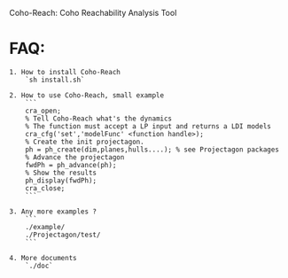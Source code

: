 Coho-Reach: Coho Reachability Analysis Tool

FAQ: 
=====================
	1. How to install Coho-Reach
   		`sh install.sh`
	
	2. How to use Coho-Reach, small example
   		```
		cra_open;
   		% Tell Coho-Reach what's the dynamics 
   		% The function must accept a LP input and returns a LDI models
   		cra_cfg('set','modelFunc' <function handle>);
   		% Create the init projectagon. 
   		ph = ph_create(dim,planes,hulls....); % see Projectagon packages
   		% Advance the projectagon
   		fwdPh = ph_advance(ph); 
   		% Show the results
   		ph_display(fwdPh);
   		cra_close;
		```   
	
	3. Any more examples ?
   		```
		./example/
   		./Projectagon/test/
		```
	
	4. More documents
   		`./doc`
